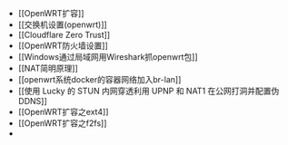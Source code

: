 - [[OpenWRT扩容]]
- [[交换机设置(openwrt)]]
- [[Cloudflare  Zero Trust]]
- [[OpenWRT防火墙设置]]
- [[Windows通过局域网用Wireshark抓openwrt包]]
- [[NAT简明原理]]
- [[openwrt系统docker的容器网络加入br-lan]]
- [[使用 Lucky 的 STUN 内网穿透利用 UPNP 和 NAT1 在公网打洞并配置伪 DDNS]]
- [[OpenWRT扩容之ext4]]
- [[OpenWRT扩容之f2fs]]
-